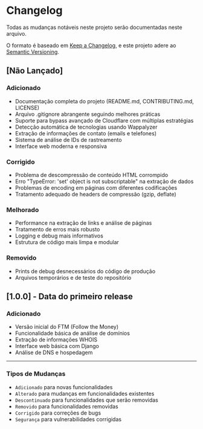 # Changelog

Todas as mudanças notáveis neste projeto serão documentadas neste arquivo.

O formato é baseado em [Keep a Changelog](https://keepachangelog.com/pt-BR/1.0.0/),
e este projeto adere ao [Semantic Versioning](https://semver.org/lang/pt-BR/).

## [Não Lançado]

### Adicionado
- Documentação completa do projeto (README.md, CONTRIBUTING.md, LICENSE)
- Arquivo .gitignore abrangente seguindo melhores práticas
- Suporte para bypass avançado de Cloudflare com múltiplas estratégias
- Detecção automática de tecnologias usando Wappalyzer
- Extração de informações de contato (emails e telefones)
- Sistema de análise de IDs de rastreamento
- Interface web moderna e responsiva

### Corrigido
- Problema de descompressão de conteúdo HTML corrompido
- Erro "TypeError: 'set' object is not subscriptable" na extração de dados
- Problemas de encoding em páginas com diferentes codificações
- Tratamento adequado de headers de compressão (gzip, deflate)

### Melhorado
- Performance na extração de links e análise de páginas
- Tratamento de erros mais robusto
- Logging e debug mais informativos
- Estrutura de código mais limpa e modular

### Removido
- Prints de debug desnecessários do código de produção
- Arquivos temporários e de teste do repositório

## [1.0.0] - Data do primeiro release

### Adicionado
- Versão inicial do FTM (Follow the Money)
- Funcionalidade básica de análise de domínios
- Extração de informações WHOIS
- Interface web básica com Django
- Análise de DNS e hospedagem

---

### Tipos de Mudanças

- `Adicionado` para novas funcionalidades
- `Alterado` para mudanças em funcionalidades existentes
- `Descontinuado` para funcionalidades que serão removidas
- `Removido` para funcionalidades removidas
- `Corrigido` para correções de bugs
- `Segurança` para vulnerabilidades corrigidas